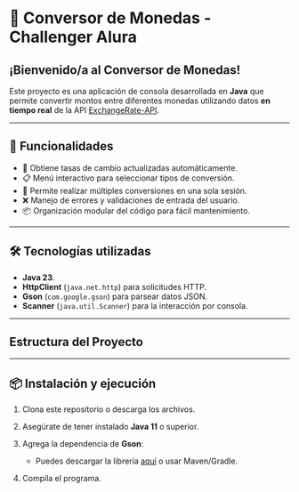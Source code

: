 # 💱 Conversor de Monedas - Challenger Alura

## ¡Bienvenido/a al **Conversor de Monedas**!  

Este proyecto es una aplicación de consola desarrollada en **Java** que permite convertir montos entre diferentes monedas utilizando datos **en tiempo real** de la API [ExchangeRate-API](https://www.exchangerate-api.com/).

---

## 🚀 Funcionalidades

- 📡 Obtiene tasas de cambio actualizadas automáticamente.
- 📋 Menú interactivo para seleccionar tipos de conversión.
- 🔁 Permite realizar múltiples conversiones en una sola sesión.
- ❌ Manejo de errores y validaciones de entrada del usuario.
- 📦 Organización modular del código para fácil mantenimiento.

---

## 🛠️ Tecnologías utilizadas

- **Java 23**.
- **HttpClient** (`java.net.http`) para solicitudes HTTP.
- **Gson** (`com.google.gson`) para parsear datos JSON.
- **Scanner** (`java.util.Scanner`) para la interacción por consola.

---

##  Estructura del Proyecto


---

## 📦 Instalación y ejecución

1. Clona este repositorio o descarga los archivos.

2. Asegúrate de tener instalado **Java 11** o superior.

3. Agrega la dependencia de **Gson**:

    - Puedes descargar la librería [aquí](https://repo1.maven.org/maven2/com/google/code/gson/gson/2.8.9/gson-2.8.9.jar) o usar Maven/Gradle.

4. Compila el programa.


